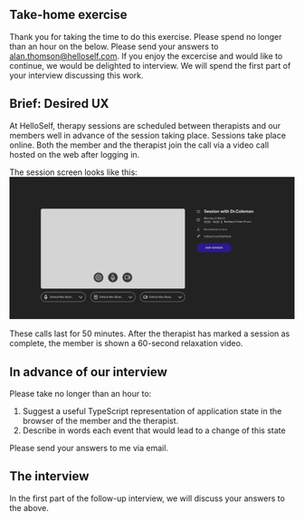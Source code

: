 ## Take-home exercise
Thank you for taking the time to do this exercise. Please spend no longer than an hour on the below. Please send your answers to alan.thomson@helloself.com. If you enjoy the excercise and would like to continue, we would be delighted to interview. We will spend the first part of your interview discussing this work.

## Brief: Desired UX
At HelloSelf, therapy sessions are scheduled between therapists and our members well in advance of the session taking place. Sessions take place online. Both the member and the therapist join the call via a video call hosted on the web after logging in. 

The session screen looks like this:
![Session screen](session.png "Session screen")


These calls last for 50 minutes. After the therapist has marked a session as complete, the member is shown a 60-second relaxation video.




## In advance of our interview

Please take no longer than an hour to:
1. Suggest a useful TypeScript representation of application state in the browser of the member and the therapist.
1. Describe in words each event that would lead to a change of this state

Please send your answers to me via email.

## The interview
In the first part of the follow-up interview, we will discuss your answers to the above.  


